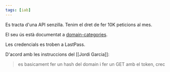 ```yaml
---
tags: [iab]
---
```


Es tracta d'una API senzilla. Tenim el dret de fer 10K peticions al mes.

El seu ús està documentat a [domain-categories](https://github.com/hybridtheory/domain-categories/blob/develop/webshrinker.py).

Les credencials es troben a LastPass.

D'acord amb les instruccions del [[Jordi Garcia]]:

> es basicament fer un hash del domain i fer un GET amb el token, crec